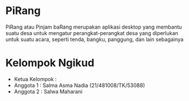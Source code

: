 # PiRang
PiRang atau Pinjam baRang merupakan aplikasi desktop yang membantu suatu desa untuk mengatur perangkat-perangkat desa yang diperlukan untuk suatu acara, seperti tenda, bangku, panggung, dan lain sebagainya

# Kelompok Ngikud
- Ketua Kelompok : 
- Anggota 1 : Salma Asma Nadia (21/481008/TK/53088)
- Anggota 2 : Salwa Maharani
